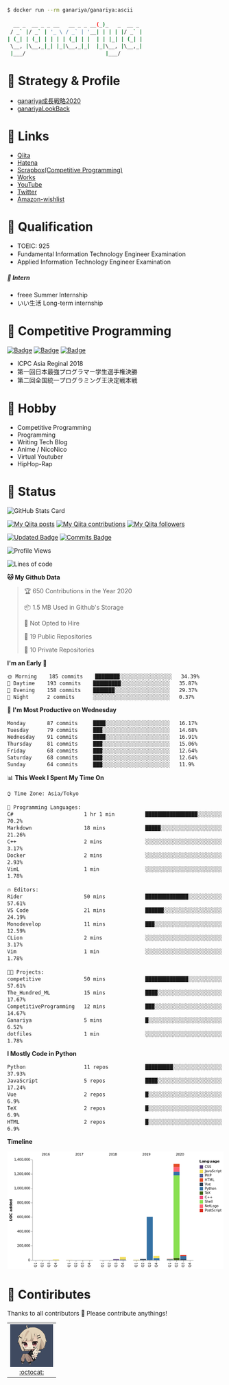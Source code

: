 
```bash
$ docker run --rm ganariya/ganariya:ascii

  __ _  __ _ _ __   __ _ _ __(_)_   _  __ _
 / _` |/ _` | '_ \ / _` | '__| | | | |/ _` |
| (_| | (_| | | | | (_| | |  | | |_| | (_| |
 \__, |\__,_|_| |_|\__,_|_|  |_|\__, |\__,_|
 |___/                          |___/

```

# 🐾 Strategy & Profile

- [ganariya成長戦略2020](https://docs.google.com/presentation/d/1miXe07Y9XukI6bwbh8q4TjisLdw-n51e3prdmfTTCgY/edit)
- [ganariyaLookBack](https://drive.google.com/drive/folders/16P73HK-dLVChC2ivkYosRIY9bT6VXmaC?usp=sharing)

# 🐾 Links

- [Qiita](https://qiita.com/ganariya)
- [Hatena](https://ganariya.hatenablog.com/)
- [Scrapbox(Competitive Programming)](https://scrapbox.io/ganariya/)
- [Works](https://ganariya.github.io/works/)
- [YouTube](https://www.youtube.com/channel/UCPTKMrRhOSf30v59Ktbpl1A)
- [Twitter](https://twitter.com/ganariya)
- [Amazon-wishlist](https://www.amazon.co.jp/hz/wishlist/ls/7297J1ZN3DSH)

# 🐾 Qualification

- TOEIC: 925
- Fundamental Information Technology Engineer Examination　
- Applied Information Technology Engineer Examination

##### 🐾 Intern

- freee Summer Internship
- いい生活 Long-term internship


# 🐾 Competitive Programming

[![Badge](https://cp-logo.vercel.app/atcoder/ganariya2525)](https://atcoder.jp/users/ganariya2525) [![Badge](https://cp-logo.vercel.app/codeforces/ganariya)](https://codeforces.com/profile/ganariya) [![Badge](https://cp-logo.vercel.app/yukicoder/ganariya)](https://yukicoder.me/users/3037)

- ICPC Asia Reginal 2018
- 第一回日本最強プログラマー学生選手権決勝
- 第二回全国統一プログラミング王決定戦本戦

# 🐾 Hobby

- Competitive Programming
- Programming
- Writing Tech Blog
- Anime / NicoNico
- Virtual Youtuber
- HipHop-Rap

# 🐾 Status

![GitHub Stats Card](https://github-readme-stats.vercel.app/api?username=Ganariya&count_private=true&show_icons=true&theme=dracula)


[![My Qiita posts](https://qiita-badge.apiapi.app/s/ganariya/posts.svg)](http://qiita.com/ganariya) 
[![My Qiita contributions](https://qiita-badge.apiapi.app/s/ganariya/contributions.svg)](http://qiita.com/ganariya) [![My Qiita followers](https://qiita-badge.apiapi.app/s/ganariya/followers.svg)](http://qiita.com/ganariya)
                
[![Updated Badge](https://badges.pufler.dev/updated/Ganariya/Ganariya)](https://github.com/Ganariya) [![Commits Badge](https://badges.pufler.dev/commits/monthly/Ganariya)](https://github.com/Ganariya)

<!--START_SECTION:waka-->
![Profile Views](http://img.shields.io/badge/Profile%20Views-195-blue)

![Lines of code](https://img.shields.io/badge/From%20Hello%20World%20I%27ve%20Written-7.2%20million%20lines%20of%20code-blue)

**🐱 My Github Data** 

> 🏆 650 Contributions in the Year 2020
 > 
> 📦 1.5 MB Used in Github's Storage 
 > 
> 🚫 Not Opted to Hire
 > 
> 📜 19 Public Repositories
 > 
> 🔑 10 Private Repositories 

**I'm an Early 🐤** 

```text
🌞 Morning    185 commits    ████████░░░░░░░░░░░░░░░░░   34.39% 
🌆 Daytime    193 commits    █████████░░░░░░░░░░░░░░░░   35.87% 
🌃 Evening    158 commits    ███████░░░░░░░░░░░░░░░░░░   29.37% 
🌙 Night      2 commits      ░░░░░░░░░░░░░░░░░░░░░░░░░   0.37%

```
📅 **I'm Most Productive on Wednesday** 

```text
Monday       87 commits     ████░░░░░░░░░░░░░░░░░░░░░   16.17% 
Tuesday      79 commits     ███░░░░░░░░░░░░░░░░░░░░░░   14.68% 
Wednesday    91 commits     ████░░░░░░░░░░░░░░░░░░░░░   16.91% 
Thursday     81 commits     ███░░░░░░░░░░░░░░░░░░░░░░   15.06% 
Friday       68 commits     ███░░░░░░░░░░░░░░░░░░░░░░   12.64% 
Saturday     68 commits     ███░░░░░░░░░░░░░░░░░░░░░░   12.64% 
Sunday       64 commits     ███░░░░░░░░░░░░░░░░░░░░░░   11.9%

```


📊 **This Week I Spent My Time On** 

```text
⌚︎ Time Zone: Asia/Tokyo

💬 Programming Languages: 
C#                       1 hr 1 min          █████████████████░░░░░░░░   70.2% 
Markdown                 18 mins             █████░░░░░░░░░░░░░░░░░░░░   21.26% 
C++                      2 mins              ░░░░░░░░░░░░░░░░░░░░░░░░░   3.17% 
Docker                   2 mins              ░░░░░░░░░░░░░░░░░░░░░░░░░   2.93% 
VimL                     1 min               ░░░░░░░░░░░░░░░░░░░░░░░░░   1.78%

🔥 Editors: 
Rider                    50 mins             ██████████████░░░░░░░░░░░   57.61% 
VS Code                  21 mins             ██████░░░░░░░░░░░░░░░░░░░   24.19% 
Monodevelop              11 mins             ███░░░░░░░░░░░░░░░░░░░░░░   12.59% 
CLion                    2 mins              ░░░░░░░░░░░░░░░░░░░░░░░░░   3.17% 
Vim                      1 min               ░░░░░░░░░░░░░░░░░░░░░░░░░   1.78%

🐱‍💻 Projects: 
competitive              50 mins             ██████████████░░░░░░░░░░░   57.61% 
The_Hundred_ML           15 mins             ████░░░░░░░░░░░░░░░░░░░░░   17.67% 
CompetitiveProgramming   12 mins             ███░░░░░░░░░░░░░░░░░░░░░░   14.67% 
Ganariya                 5 mins              █░░░░░░░░░░░░░░░░░░░░░░░░   6.52% 
dotfiles                 1 min               ░░░░░░░░░░░░░░░░░░░░░░░░░   1.78%

```

**I Mostly Code in Python** 

```text
Python                   11 repos            █████████░░░░░░░░░░░░░░░░   37.93% 
JavaScript               5 repos             ████░░░░░░░░░░░░░░░░░░░░░   17.24% 
Vue                      2 repos             █░░░░░░░░░░░░░░░░░░░░░░░░   6.9% 
TeX                      2 repos             █░░░░░░░░░░░░░░░░░░░░░░░░   6.9% 
HTML                     2 repos             █░░░░░░░░░░░░░░░░░░░░░░░░   6.9%

```


**Timeline**

![Chart not found](https://github.com/Ganariya/Ganariya/blob/master/charts/bar_graph.png) 


<!--END_SECTION:waka-->

# 🐾 Contiributes

Thanks to all contributors 🎉
Please contribute anythings!

<table>
  <tr>
    <td align="center"><a href="https://github.com/Ganariya"><img src="https://github.com/Ganariya/Ganariya/blob/master/ganariya.png?raw=true" width="100px;" alt="ganariya"/><br /><a href="https://github.com/Ganariya" title="Code">:octocat: </a></a></td>
  </tr>
</table>

